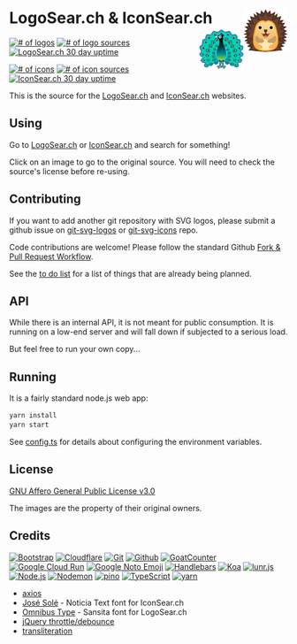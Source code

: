 # LogoSear.ch & IconSear.ch [<img alt="IconSearch Logo" src="static/iconsearch/favicon.svg" height="80" align="right" />](https://iconsear.ch/) [<img alt="LogoSearch Logo" src="static/logosearch/favicon.svg" height="80" align="right" />](https://logosear.ch/)

[![# of logos](https://img.shields.io/badge/dynamic/json.svg?label=logos&url=https%3A%2F%2Flogosear.ch%2Fstatus.json&query=%24.imagecount)](https://logosear.ch/)
[![# of logo sources](https://img.shields.io/badge/dynamic/json.svg?label=logo%20sources&url=https%3A%2F%2Flogosear.ch%2Fstatus.json&query=%24.sourcecount)](https://logosear.ch/sources/index.html)
[![LogoSear.ch 30 day uptime](https://img.shields.io/nodeping/uptime/1q4eb7g7-qh9u-4q9p-8tfd-5glw1j16n57n.svg?label=LogoSearch%2030-day%20uptime&style=flat)](https://nodeping.com/reports/checks/1q4eb7g7-qh9u-4q9p-8tfd-5glw1j16n57n)

[![# of icons](https://img.shields.io/badge/dynamic/json.svg?label=icons&url=https%3A%2F%2Ficonsear.ch%2Fstatus.json&query=%24.imagecount)](https://iconsear.ch/)
[![# of icon sources](https://img.shields.io/badge/dynamic/json.svg?label=icon%20sources&url=https%3A%2F%2Ficonsear.ch%2Fstatus.json&query=%24.sourcecount)](https://iconsear.ch/sources/index.html)
[![IconSear.ch 30 day uptime](https://img.shields.io/nodeping/uptime/nfbzxwky-g24l-48wr-842z-kk7ldz1iv881.svg?label=IconSearch%2030-day%20uptime&style=flat)](https://nodeping.com/reports/checks/nfbzxwky-g24l-48wr-842z-kk7ldz1iv881)

This is the source for the [LogoSear.ch](https://logosear.ch/) and [IconSear.ch](https://iconsear.ch/) websites.

## Using

Go to [LogoSear.ch](https://logosear.ch/search.html) or [IconSear.ch](https://iconsear.ch/search.html) and search for something!

Click on an image to go to the original source.  You will need to check the source's license before re-using.

## Contributing

If you want to add another git repository with SVG logos, please submit a github issue on [git-svg-logos](https://github.com/VectorLogoZone/git-svg-logos/issues/new) or [git-svg-icons](https://github.com/VectorLogoZone/git-svg-icons/issues/new) repo.

Code contributions are welcome!  Please follow the standard Github [Fork & Pull Request Workflow](https://gist.github.com/Chaser324/ce0505fbed06b947d962).

See the [to do list](TODO.md) for a list of things that are already being planned.

## API

While there is an internal API, it is not meant for public consumption.  It is running on a low-end
server and will fall down if subjected to a serious load.

But feel free to run your own copy...

## Running

It is a fairly standard node.js web app:

```bash
yarn install
yarn start
```

See [config.ts](https://github.com/VectorLogoZone/logosearch/blob/master/src/config.ts) for details about configuring the environment variables.

## License

[GNU Affero General Public License v3.0](LICENSE.txt)

The images are the property of their original owners.

## Credits

[![Bootstrap](https://www.vectorlogo.zone/logos/getbootstrap/getbootstrap-ar21.svg)](https://getbootstrap.com/ "HTML/CSS Framework")
[![Cloudflare](https://www.vectorlogo.zone/logos/cloudflare/cloudflare-ar21.svg)](https://www.cloudflare.com/ "CDN")
[![Git](https://www.vectorlogo.zone/logos/git-scm/git-scm-ar21.svg)](https://git-scm.com/ "Version control")
[![Github](https://www.vectorlogo.zone/logos/github/github-ar21.svg)](https://github.com/ "Code hosting and CI")
[![GoatCounter](https://www.vectorlogo.zone/logos/goatcounter/goatcounter-ar21.svg)](https://www.goatcounter.com/ "Traffic Measurement")
[![Google Cloud Run](https://www.vectorlogo.zone/logos/google_cloud_run/google_cloud_run-ar21.svg)](https://cloud.google.com/run/ "Hosting")
[![Google Noto Emoji](https://www.vectorlogo.zone/logos/google/google-ar21.svg)](https://github.com/googlefonts/noto-emoji/blob/master/svg/emoji_u1f99a.svg "Logo/Favicon")
[![Handlebars](https://www.vectorlogo.zone/logos/handlebarsjs/handlebarsjs-ar21.svg)](https://handlebarsjs.com/ "Templating")
[![Koa](https://www.vectorlogo.zone/logos/koajs/koajs-ar21.svg)](https://koajs.com/ "Web framework")
[![lunr.js](https://www.vectorlogo.zone/logos/lunrjs/lunrjs-ar21.svg)](https://lunrjs.com/ "Full-text search")
[![Node.js](https://www.vectorlogo.zone/logos/nodejs/nodejs-ar21.svg)](https://nodejs.org/ "Application Server")
[![Nodemon](https://www.vectorlogo.zone/logos/nodemonio/nodemonio-ar21.svg)](https://nodemon.io/ "Development tool")
[![pino](https://www.vectorlogo.zone/logos/getpinoio/getpinoio-ar21.svg)](https://www.getpino.io/ "Logging")
[![TypeScript](https://www.vectorlogo.zone/logos/typescriptlang/typescriptlang-ar21.svg)](https://www.typescriptlang.org/ "Programming Language")
[![yarn](https://www.vectorlogo.zone/logos/yarnpkg/yarnpkg-ar21.svg)](https://yarnpkg.com/en/ "JS Package Management")

- [axios](https://github.com/axios/axios)
- [José Solé](https://jmsole.cl/) - Noticia Text font for IconSear.ch
- [Omnibus Type](https://www.omnibus-type.com/fonts/sansita/) - Sansita font for LogoSear.ch
- [jQuery throttle/debounce](http://benalman.com/projects/jquery-throttle-debounce-plugin/)
- [transliteration](https://github.com/dzcpy/transliteration)
